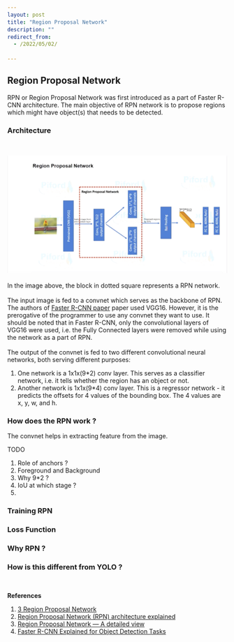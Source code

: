 ```yaml
---
layout: post
title: "Region Proposal Network"
description: ""
redirect_from:
  - /2022/05/02/

---
```


## Region Proposal Network

RPN or Region Proposal Network was first introduced as a part of Faster R-CNN architecture. The main objective of RPN network is to propose regions which might have object(s) that needs to be detected.

### Architecture
<br>

![RPN Architecture](/assets/imgs/rpn_archi.png "Credits: Code With Aarohi") <br>
<br>
In the image above, the block in dotted square represents a RPN network.
<br> <br>
The input image is fed to a convnet which serves as the backbone of RPN. The authors of [Faster R-CNN paper](http://papers.nips.cc/paper/5638-faster-r-cnn-towards-real-time-object-detection-with-region-proposal-networks.pdf) paper used VGG16. However, it is the prerogative of the programmer to use any convnet they want to use. It should be noted that in Faster R-CNN, only the convolutional layers of VGG16 were used, i.e. the Fully Connected layers were removed while using the network as a part of RPN. <br> <br>
The output of the convnet is fed to two different convolutional neural networks, both serving different purposes:

1. One network is a 1x1x(9*2) conv layer. This serves as a classifier network, i.e. it tells whether the region has an object or not.
2. Another network is 1x1x(9*4) conv layer. This is a regressor network - it predicts the offsets for 4 values of the bounding box. The 4 values are x, y, w, and h. 

### How does the RPN work ?
The convnet helps in extracting feature from the image.


TODO <br>
1. Role of anchors ? 
2. Foreground and Background
3. Why 9*2 ?
4. IoU at which stage ? 
5. 

### Training RPN

### Loss Function

### Why RPN ?

### How is this different from YOLO ?
<br>

**References**

1. [3 Region Proposal Network](https://www.youtube.com/watch?v=if1tzf1p0gA)
2. [Region Proposal Network (RPN) architecture explained](https://towardsmachinelearning.org/region-proposal-network/)
3. [Region Proposal Network — A detailed view](https://towardsdatascience.com/region-proposal-network-a-detailed-view-1305c7875853)
4. [Faster R-CNN Explained for Object Detection Tasks](https://blog.paperspace.com/faster-r-cnn-explained-object-detection/)